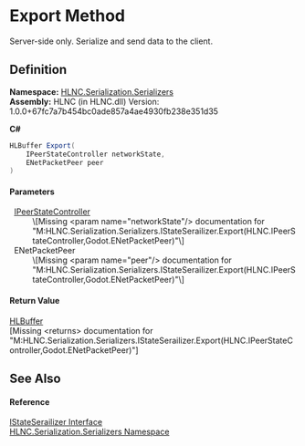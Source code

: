 # Export Method


Server-side only. Serialize and send data to the client.



## Definition
**Namespace:** <a href="N_HLNC_Serialization_Serializers">HLNC.Serialization.Serializers</a>  
**Assembly:** HLNC (in HLNC.dll) Version: 1.0.0+67fc7a7b454bc0ade857a4ae4930fb238e351d35

**C#**
``` C#
HLBuffer Export(
	IPeerStateController networkState,
	ENetPacketPeer peer
)
```



#### Parameters
<dl><dt>  <a href="T_HLNC_IPeerStateController">IPeerStateController</a></dt><dd>\[Missing &lt;param name="networkState"/&gt; documentation for "M:HLNC.Serialization.Serializers.IStateSerailizer.Export(HLNC.IPeerStateController,Godot.ENetPacketPeer)"\]</dd><dt>  ENetPacketPeer</dt><dd>\[Missing &lt;param name="peer"/&gt; documentation for "M:HLNC.Serialization.Serializers.IStateSerailizer.Export(HLNC.IPeerStateController,Godot.ENetPacketPeer)"\]</dd></dl>

#### Return Value
<a href="T_HLNC_Serialization_HLBuffer">HLBuffer</a>  
\[Missing &lt;returns&gt; documentation for "M:HLNC.Serialization.Serializers.IStateSerailizer.Export(HLNC.IPeerStateController,Godot.ENetPacketPeer)"\]

## See Also


#### Reference
<a href="T_HLNC_Serialization_Serializers_IStateSerailizer">IStateSerailizer Interface</a>  
<a href="N_HLNC_Serialization_Serializers">HLNC.Serialization.Serializers Namespace</a>  
